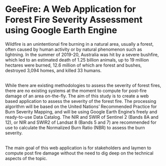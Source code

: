 <h1>GeeFire: A Web Application for Forest Fire Severity Assessment using Google Earth Engine</h1>

<p>Wildfire is an unintentional fire burning in a natural area, usually a forest, often caused by human activity or by natural phenomenon such as lightning. In the summer of 2019-20, Australia was hit by a severe bushfire, which led to an estimated death of 1.25 billion animals, up to 19 million hectares were burned, 12.6 million of which are forest and bushes, destroyed 3,094 homes, and killed 33 humans. <br><br>

While there are existing methodologies to assess the severity of forest fires, there are no existing systems at the moment to compute for post-fire damage of an area on-the-fly. The aim of this study is to create a web based application to assess the severity of the forest fire. The processing algorithm will be based on the United Nations’ Recommended Practice for Burn Severity Mapping, and will be using Google Earth Engine’s freely and ready-to-use Data Catalog. The NIR and SWIR of Sentinel 2 (Bands 8A and 12), or NIR and SWIR2 of Landsat 8 (Bands 5 and 7) are recommended for use to calculate the Normalized Burn Ratio (NBR) to assess the burn severity. <br><br>

The main goal of this web application is for stakeholders and laymen to compute post fire damage without the need to dig deep on the technical aspects of the topic. 

